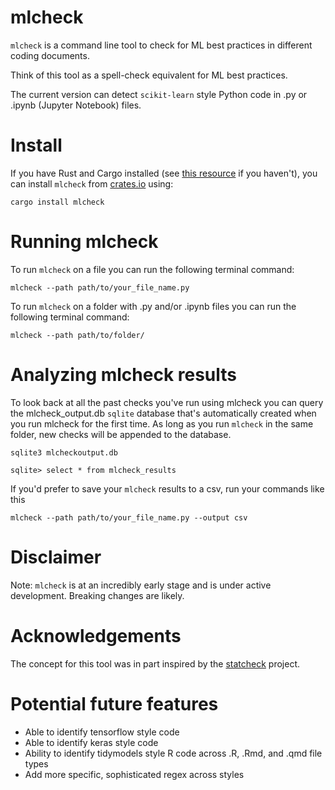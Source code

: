 # mlcheck

`mlcheck` is a command line tool to check for ML best practices in different coding documents.

Think of this tool as a spell-check equivalent for ML best practices.

The current version can detect `scikit-learn` style Python code in .py or .ipynb (Jupyter Notebook) files.

# Install

If you have Rust and Cargo installed (see <a href="https://www.rust-lang.org/tools/install" target="_blank">this resource</a> if you haven't), you can install `mlcheck` from <a href="https://crates.io/" target="_blank">crates.io</a> using:

`cargo install mlcheck`

# Running mlcheck

To run `mlcheck` on a file you can run the following terminal command:

`mlcheck --path path/to/your_file_name.py`

To run `mlcheck` on a folder with .py and/or .ipynb files you can run the following terminal command:

`mlcheck --path path/to/folder/`

# Analyzing mlcheck results

To look back at all the past checks you've run using mlcheck you can query the mlcheck_output.db `sqlite` database that's automatically created when you run mlcheck for the first time. As long as you run `mlcheck` in the same folder, new checks will be appended to the database.

`sqlite3 mlcheckoutput.db`

`sqlite> select * from mlcheck_results`

If you'd prefer to save your `mlcheck` results to a csv, run your commands like this

`mlcheck --path path/to/your_file_name.py --output csv`

# Disclaimer

Note: `mlcheck` is at an incredibly early stage and is under active development. Breaking changes are likely.

# Acknowledgements

The concept for this tool was in part inspired by the <a href="https://mbnuijten.com/statcheck/" target="_blank">statcheck</a> project.

# Potential future features

- Able to identify tensorflow style code
- Able to identify keras style code
- Ability to identify tidymodels style R code across .R, .Rmd, and .qmd file types
- Add more specific, sophisticated regex across styles
